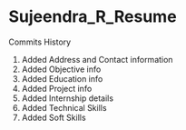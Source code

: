# Sujeendra_R_Resume
Commits History
1. Added Address and Contact information 
2. Added Objective info
3. Added Education info
4. Added Project info
5. Added Internship details
6. Added Technical Skills
7. Added Soft Skills

